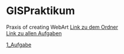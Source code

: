 # GISPraktikum
 Praxis of creating WebArt
 [Link zu dem Ordner](https://github.com/ArthurErHFU/GISPraktikum/tree/page/MainFolder) <br> 
 [Link zu allen Aufgaben](https://github.com/ArthurErHFU/GISPraktikum/tree/page/MainFolder/MainStartPage.html) <br>

<div id="links">
        <a href="/MainFolder/1_Aufgabe/startpage.html">1_Aufgabe</a><br>
    </div>
